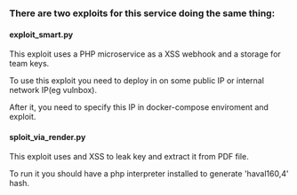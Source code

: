 ### There are two exploits for this service doing the same thing:

#### exploit_smart.py

This exploit uses a PHP microservice as a XSS webhook and a storage for team keys.

To use this exploit you need to deploy in on some public IP or internal network IP(eg vulnbox).

After it, you need to specify this IP in docker-compose enviroment and exploit.

#### sploit_via_render.py

This exploit uses and XSS to leak key and extract it from PDF file.

To run it you should have a php interpreter installed to generate 'haval160,4' hash.